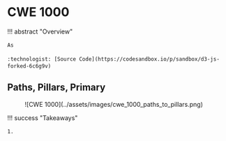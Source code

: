 # CWE 1000 
!!! abstract "Overview"

    As 

    :technologist: [Source Code](https://codesandbox.io/p/sandbox/d3-js-forked-6c6g9v)

## Paths, Pillars, Primary

<figure markdown>
![CWE 1000](../assets/images/cwe_1000_paths_to_pillars.png)
</figure>



!!! success "Takeaways"        
    
    1. 